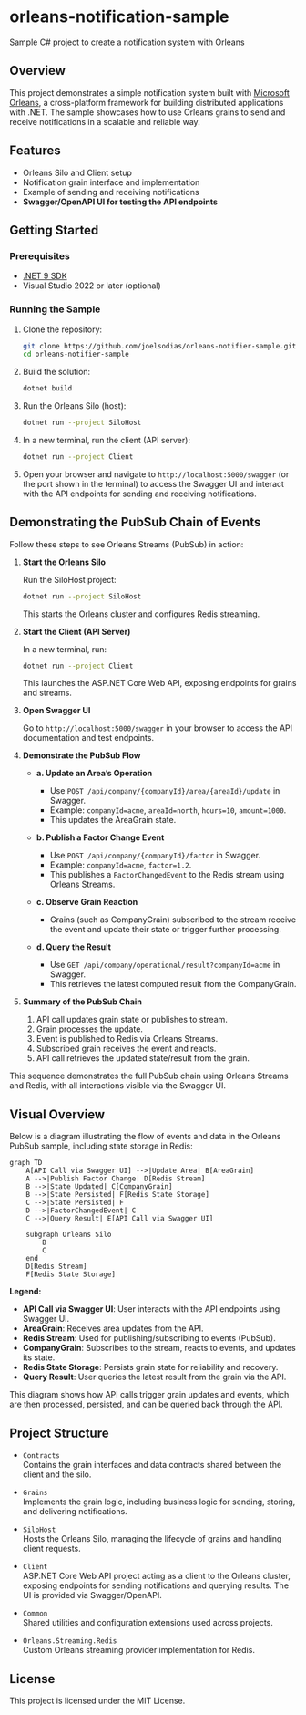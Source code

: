 # orleans-notification-sample
Sample C# project to create a notification system with Orleans

## Overview

This project demonstrates a simple notification system built with [Microsoft Orleans](https://dotnet.github.io/orleans/), a cross-platform framework for building distributed applications with .NET. The sample showcases how to use Orleans grains to send and receive notifications in a scalable and reliable way.

## Features

- Orleans Silo and Client setup
- Notification grain interface and implementation
- Example of sending and receiving notifications
- **Swagger/OpenAPI UI for testing the API endpoints**

## Getting Started

### Prerequisites

- [.NET 9 SDK](https://dotnet.microsoft.com/download)
- Visual Studio 2022 or later (optional)

### Running the Sample

1. Clone the repository:
    ```bash
    git clone https://github.com/joelsodias/orleans-notifier-sample.git
    cd orleans-notifier-sample
    ```

2. Build the solution:
    ```bash
    dotnet build
    ```

3. Run the Orleans Silo (host):
    ```bash
    dotnet run --project SiloHost
    ```

4. In a new terminal, run the client (API server):
    ```bash
    dotnet run --project Client
    ```

5. Open your browser and navigate to `http://localhost:5000/swagger` (or the port shown in the terminal) to access the Swagger UI and interact with the API endpoints for sending and receiving notifications.

## Demonstrating the PubSub Chain of Events

Follow these steps to see Orleans Streams (PubSub) in action:

1. **Start the Orleans Silo**

    Run the SiloHost project:
    ```bash
    dotnet run --project SiloHost
    ```
    This starts the Orleans cluster and configures Redis streaming.

2. **Start the Client (API Server)**

    In a new terminal, run:
    ```bash
    dotnet run --project Client
    ```
    This launches the ASP.NET Core Web API, exposing endpoints for grains and streams.

3. **Open Swagger UI**

    Go to `http://localhost:5000/swagger` in your browser to access the API documentation and test endpoints.

4. **Demonstrate the PubSub Flow**

    - **a. Update an Area’s Operation**
      - Use `POST /api/company/{companyId}/area/{areaId}/update` in Swagger.
      - Example: `companyId=acme`, `areaId=north`, `hours=10`, `amount=1000`.
      - This updates the AreaGrain state.

    - **b. Publish a Factor Change Event**
      - Use `POST /api/company/{companyId}/factor` in Swagger.
      - Example: `companyId=acme`, `factor=1.2`.
      - This publishes a `FactorChangedEvent` to the Redis stream using Orleans Streams.

    - **c. Observe Grain Reaction**
      - Grains (such as CompanyGrain) subscribed to the stream receive the event and update their state or trigger further processing.

    - **d. Query the Result**
      - Use `GET /api/company/operational/result?companyId=acme` in Swagger.
      - This retrieves the latest computed result from the CompanyGrain.

5. **Summary of the PubSub Chain**

    1. API call updates grain state or publishes to stream.
    2. Grain processes the update.
    3. Event is published to Redis via Orleans Streams.
    4. Subscribed grain receives the event and reacts.
    5. API call retrieves the updated state/result from the grain.

This sequence demonstrates the full PubSub chain using Orleans Streams and Redis, with all interactions visible via the Swagger UI.

## Visual Overview

Below is a diagram illustrating the flow of events and data in the Orleans PubSub sample, including state storage in Redis:

```mermaid
graph TD
    A[API Call via Swagger UI] -->|Update Area| B[AreaGrain]
    A -->|Publish Factor Change| D[Redis Stream]
    B -->|State Updated| C[CompanyGrain]
    B -->|State Persisted| F[Redis State Storage]
    C -->|State Persisted| F
    D -->|FactorChangedEvent| C
    C -->|Query Result| E[API Call via Swagger UI]

    subgraph Orleans Silo
        B
        C
    end
    D[Redis Stream]
    F[Redis State Storage]
```

**Legend:**

- **API Call via Swagger UI**: User interacts with the API endpoints using Swagger UI.
- **AreaGrain**: Receives area updates from the API.
- **Redis Stream**: Used for publishing/subscribing to events (PubSub).
- **CompanyGrain**: Subscribes to the stream, reacts to events, and updates its state.
- **Redis State Storage**: Persists grain state for reliability and recovery.
- **Query Result**: User queries the latest result from the grain via the API.

This diagram shows how API calls trigger grain updates and events, which are then processed, persisted, and can be queried back through the API.

## Project Structure

- `Contracts`  
  Contains the grain interfaces and data contracts shared between the client and the silo.

- `Grains`  
  Implements the grain logic, including business logic for sending, storing, and delivering notifications.

- `SiloHost`  
  Hosts the Orleans Silo, managing the lifecycle of grains and handling client requests.

- `Client`  
  ASP.NET Core Web API project acting as a client to the Orleans cluster, exposing endpoints for sending notifications and querying results. The UI is provided via Swagger/OpenAPI.

- `Common`  
  Shared utilities and configuration extensions used across projects.

- `Orleans.Streaming.Redis`  
  Custom Orleans streaming provider implementation for Redis.

## License

This project is licensed under the MIT License.
